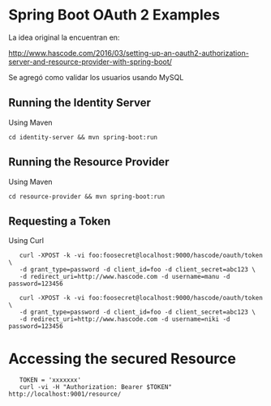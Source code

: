 # Spring Boot OAuth 2 Examples



La idea original la encuentran en:

http://www.hascode.com/2016/03/setting-up-an-oauth2-authorization-server-and-resource-provider-with-spring-boot/

Se agregó como validar los usuarios usando MySQL

## Running the Identity Server

Using Maven

```
cd identity-server && mvn spring-boot:run
```

## Running the Resource Provider

Using Maven

```
cd resource-provider && mvn spring-boot:run
```

## Requesting a Token

Using Curl

```
   curl -XPOST -k -vi foo:foosecret@localhost:9000/hascode/oauth/token \
   -d grant_type=password -d client_id=foo -d client_secret=abc123 \
   -d redirect_uri=http://www.hascode.com -d username=manu -d password=123456
```

```
   curl -XPOST -k -vi foo:foosecret@localhost:9000/hascode/oauth/token \
   -d grant_type=password -d client_id=foo -d client_secret=abc123 \
   -d redirect_uri=http://www.hascode.com -d username=niki -d password=123456
```

# Accessing the secured Resource

```
   TOKEN = 'xxxxxxx'
   curl -vi -H "Authorization: Bearer $TOKEN" http://localhost:9001/resource/
```

